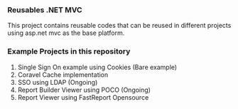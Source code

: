 ### Reusables .NET MVC
This project contains reusable codes that can be reused in different projects using asp.net mvc as the base platform. 
 
### Example Projects in this repository 
1. Single Sign On example using Cookies (Bare example)
2. Coravel Cache implementation
3. SSO using LDAP (Ongoing)
4. Report Builder Viewer using POCO (Ongoing)
5. Report Viewer using FastReport Opensource
